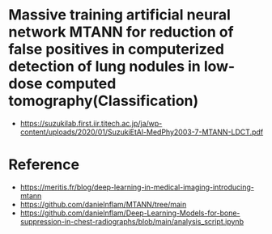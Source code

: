 # Massive training artificial neural network MTANN for reduction of false positives in computerized detection of lung nodules in low-dose computed tomography(Classification)
- https://suzukilab.first.iir.titech.ac.jp/ja/wp-content/uploads/2020/01/SuzukiEtAl-MedPhy2003-7-MTANN-LDCT.pdf

# Reference
- https://meritis.fr/blog/deep-learning-in-medical-imaging-introducing-mtann
- https://github.com/danielnflam/MTANN/tree/main
- https://github.com/danielnflam/Deep-Learning-Models-for-bone-suppression-in-chest-radiographs/blob/main/analysis_script.ipynb
